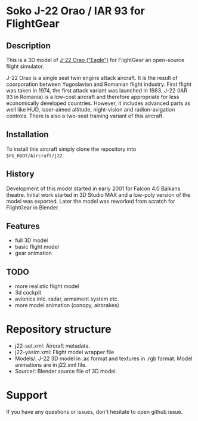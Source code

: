 # Soko J-22 Orao / IAR 93 for FlightGear

## Description

This is a 3D model of [J-22 Orao ("Eagle")](https://en.wikipedia.org/wiki/Soko_J-22_Orao)
for FlightGear an open-source flight simulator.

J-22 Orao is a single seat twin engine attack aircraft. It is the result of
coorporation between Yugoslavian and Romanian flight industry. First
flight was taken in 1974, the first attack variant was launched in 1983. J-22
(IAR 93 in Romania) is a low-cost aircraft and therefore appropriate for less
economically developed countries. However, it includes advanced parts as well
like HUD, laser-aimed altitude, night-vision and radion-avigation controls.
There is also a two-seat training variant of this aircraft.

## Installation

To install this aircraft simply clone the repository into `$FG_ROOT/Aircraft/j22`.

## History

Development of this model started in early 2001 for Falcon 4.0 Balkans theatre.
Initial work started in 3D Studio MAX and a low-poly version of the model was
exported. Later the model was reworked from scratch for FlightGear in Blender.

## Features

- full 3D model
- basic flight model
- gear animation

## TODO

- more realistic flight model
- 3d cockpit
- avionics inlc. radar, armament system etc.
- more model animation (conopy, airbrakes)

# Repository structure

- j22-set.xml: Aircraft metadata.
- j22-yasim.xml: Flight model wrapper file 
- Models/: J-22 3D model in .ac format and textures in .rgb format. Model
  animations are in j22.xml file.
- Source/: Blender source file of 3D model.

# Support

If you have any questions or issues, don't hesitate to open github issue.
